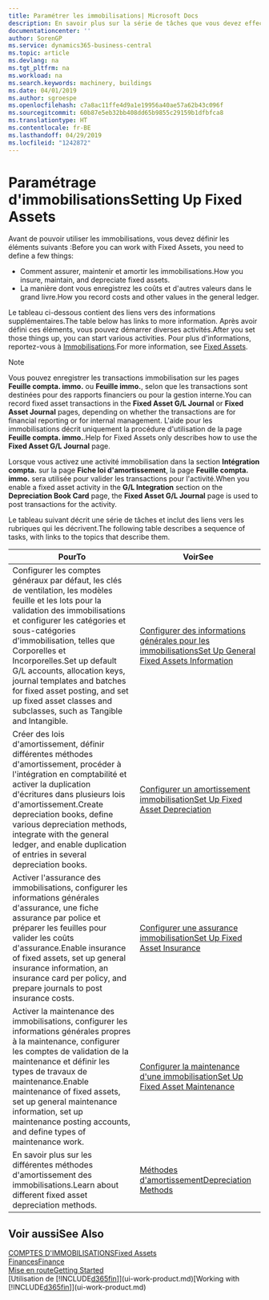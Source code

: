 ```yaml
---
title: Paramétrer les immobilisations| Microsoft Docs
description: En savoir plus sur la série de tâches que vous devez effectuer pour configurer les immobilisations, telles que les machines ou les bâtiments.
documentationcenter: ''
author: SorenGP
ms.service: dynamics365-business-central
ms.topic: article
ms.devlang: na
ms.tgt_pltfrm: na
ms.workload: na
ms.search.keywords: machinery, buildings
ms.date: 04/01/2019
ms.author: sgroespe
ms.openlocfilehash: c7a8ac11ffe4d9a1e19956a40ae57a62b43c096f
ms.sourcegitcommit: 60b87e5eb32bb408dd65b9855c29159b1dfbfca8
ms.translationtype: HT
ms.contentlocale: fr-BE
ms.lasthandoff: 04/29/2019
ms.locfileid: "1242872"
---
```

# <a name="setting-up-fixed-assets"></a><span data-ttu-id="45ca7-103">Paramétrage d'immobilisations</span><span class="sxs-lookup"><span data-stu-id="45ca7-103">Setting Up Fixed Assets</span></span>
<span data-ttu-id="45ca7-104">Avant de pouvoir utiliser les immobilisations, vous devez définir les éléments suivants :</span><span class="sxs-lookup"><span data-stu-id="45ca7-104">Before you can work with Fixed Assets, you need to define a few things:</span></span>  

* <span data-ttu-id="45ca7-105">Comment assurer, maintenir et amortir les immobilisations.</span><span class="sxs-lookup"><span data-stu-id="45ca7-105">How you insure, maintain, and depreciate fixed assets.</span></span>  
* <span data-ttu-id="45ca7-106">La manière dont vous enregistrez les coûts et d'autres valeurs dans le grand livre.</span><span class="sxs-lookup"><span data-stu-id="45ca7-106">How you record costs and other values in the general ledger.</span></span>  

<span data-ttu-id="45ca7-107">Le tableau ci-dessous contient des liens vers des informations supplémentaires.</span><span class="sxs-lookup"><span data-stu-id="45ca7-107">The table below has links to more information.</span></span> <span data-ttu-id="45ca7-108">Après avoir défini ces éléments, vous pouvez démarrer diverses activités.</span><span class="sxs-lookup"><span data-stu-id="45ca7-108">After you set those things up, you can start various activities.</span></span> <span data-ttu-id="45ca7-109">Pour plus d'informations, reportez-vous à [Immobilisations](fa-manage.md).</span><span class="sxs-lookup"><span data-stu-id="45ca7-109">For more information, see [Fixed Assets](fa-manage.md).</span></span>  

> [!NOTE]  
>   <span data-ttu-id="45ca7-110">Vous pouvez enregistrer les transactions immobilisation sur les pages **Feuille compta. immo.** ou **Feuille immo.**, selon que les transactions sont destinées pour des rapports financiers ou pour la gestion interne.</span><span class="sxs-lookup"><span data-stu-id="45ca7-110">You can record fixed asset transactions in the **Fixed Asset G/L Journal** or **Fixed Asset Journal** pages, depending on whether the transactions are for financial reporting or for internal management.</span></span> <span data-ttu-id="45ca7-111">L'aide pour les immobilisations décrit uniquement la procédure d'utilisation de la page **Feuille compta. immo.**.</span><span class="sxs-lookup"><span data-stu-id="45ca7-111">Help for Fixed Assets only describes how to use the **Fixed Asset G/L Journal** page.</span></span>  

<span data-ttu-id="45ca7-112">Lorsque vous activez une activité immobilisation dans la section **Intégration compta.** sur la page **Fiche loi d'amortissement**, la page **Feuille compta. immo.** sera utilisée pour valider les transactions pour l'activité.</span><span class="sxs-lookup"><span data-stu-id="45ca7-112">When you enable a fixed asset activity in the **G/L Integration** section on the **Depreciation Book Card** page, the **Fixed Asset G/L Journal** page is used to post transactions for the activity.</span></span>

<span data-ttu-id="45ca7-113">Le tableau suivant décrit une série de tâches et inclut des liens vers les rubriques qui les décrivent.</span><span class="sxs-lookup"><span data-stu-id="45ca7-113">The following table describes a sequence of tasks, with links to the topics that describe them.</span></span>  

| <span data-ttu-id="45ca7-114">Pour</span><span class="sxs-lookup"><span data-stu-id="45ca7-114">To</span></span> | <span data-ttu-id="45ca7-115">Voir</span><span class="sxs-lookup"><span data-stu-id="45ca7-115">See</span></span> |
| --- | --- |
| <span data-ttu-id="45ca7-116">Configurer les comptes généraux par défaut, les clés de ventilation, les modèles feuille et les lots pour la validation des immobilisations et configurer les catégories et sous-catégories d'immobilisation, telles que Corporelles et Incorporelles.</span><span class="sxs-lookup"><span data-stu-id="45ca7-116">Set up default G/L accounts, allocation keys, journal templates and batches for fixed asset posting, and set up fixed asset classes and subclasses, such as Tangible and Intangible.</span></span> |[<span data-ttu-id="45ca7-117">Configurer des informations générales pour les immobilisations</span><span class="sxs-lookup"><span data-stu-id="45ca7-117">Set Up General Fixed Assets Information</span></span>](fa-how-setup-general.md) |
| <span data-ttu-id="45ca7-118">Créer des lois d'amortissement, définir différentes méthodes d'amortissement, procéder à l'intégration en comptabilité et activer la duplication d'écritures dans plusieurs lois d'amortissement.</span><span class="sxs-lookup"><span data-stu-id="45ca7-118">Create depreciation books, define various depreciation methods, integrate with the general ledger, and enable duplication of entries in several depreciation books.</span></span> |[<span data-ttu-id="45ca7-119">Configurer un amortissement immobilisation</span><span class="sxs-lookup"><span data-stu-id="45ca7-119">Set Up Fixed Asset Depreciation</span></span>](fa-how-setup-depreciation.md) |
| <span data-ttu-id="45ca7-120">Activer l'assurance des immobilisations, configurer les informations générales d'assurance, une fiche assurance par police et préparer les feuilles pour valider les coûts d'assurance.</span><span class="sxs-lookup"><span data-stu-id="45ca7-120">Enable insurance of fixed assets, set up general insurance information, an insurance card per policy, and prepare journals to post insurance costs.</span></span> |[<span data-ttu-id="45ca7-121">Configurer une assurance immobilisation</span><span class="sxs-lookup"><span data-stu-id="45ca7-121">Set Up Fixed Asset Insurance</span></span>](fa-how-setup-insurance.md) |
| <span data-ttu-id="45ca7-122">Activer la maintenance des immobilisations, configurer les informations générales propres à la maintenance, configurer les comptes de validation de la maintenance et définir les types de travaux de maintenance.</span><span class="sxs-lookup"><span data-stu-id="45ca7-122">Enable maintenance of fixed assets, set up general maintenance information, set up maintenance posting accounts, and define types of maintenance work.</span></span> |[<span data-ttu-id="45ca7-123">Configurer la maintenance d'une immobilisation</span><span class="sxs-lookup"><span data-stu-id="45ca7-123">Set Up Fixed Asset Maintenance</span></span>](fa-how-setup-maintenance.md) |
| <span data-ttu-id="45ca7-124">En savoir plus sur les différentes méthodes d'amortissement des immobilisations.</span><span class="sxs-lookup"><span data-stu-id="45ca7-124">Learn about different fixed asset depreciation methods.</span></span> |[<span data-ttu-id="45ca7-125">Méthodes d'amortissement</span><span class="sxs-lookup"><span data-stu-id="45ca7-125">Depreciation Methods</span></span>](fa-depreciation-methods.md) |

## <a name="see-also"></a><span data-ttu-id="45ca7-126">Voir aussi</span><span class="sxs-lookup"><span data-stu-id="45ca7-126">See Also</span></span>
[<span data-ttu-id="45ca7-127">COMPTES D'IMMOBILISATIONS</span><span class="sxs-lookup"><span data-stu-id="45ca7-127">Fixed Assets</span></span>](fa-manage.md)  
[<span data-ttu-id="45ca7-128">Finances</span><span class="sxs-lookup"><span data-stu-id="45ca7-128">Finance</span></span>](finance.md)  
[<span data-ttu-id="45ca7-129">Mise en route</span><span class="sxs-lookup"><span data-stu-id="45ca7-129">Getting Started</span></span>](product-get-started.md)  
<span data-ttu-id="45ca7-130">[Utilisation de [!INCLUDE[d365fin](includes/d365fin_md.md)]](ui-work-product.md)</span><span class="sxs-lookup"><span data-stu-id="45ca7-130">[Working with [!INCLUDE[d365fin](includes/d365fin_md.md)]](ui-work-product.md)</span></span>
